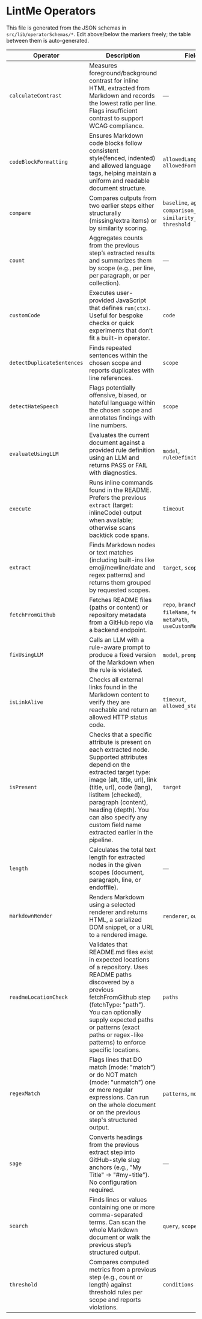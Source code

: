 # LintMe Operators

This file is generated from the JSON schemas in `src/lib/operatorSchemas/*`.
Edit above/below the markers freely; the table between them is auto-generated.

<!-- BEGIN:OPS-TABLE -->

| Operator | Description | Fields | Required | Links |
|---|---|---|---|---|
| `calculateContrast` | Measures foreground/background contrast for inline HTML extracted from Markdown and records the lowest ratio per line. Flags insufficient contrast to support WCAG compliance. | — | — | [Json Schema](../lib/operatorSchemas/calculateContrast.json) · [Svelte Component](CalculateContrastOperator.svelte) · [Implementation](../../../../packages/operators/calculateContrast/index.js) |
| `codeBlockFormatting` | Ensures Markdown code blocks follow consistent style(fenced, indented) and allowed language tags, helping maintain a uniform and readable document structure. | `allowedLanguages`, `allowedFormats` | — | [Json Schema](../lib/operatorSchemas/codeBlockFormatting.json) · [Svelte Component](CodeBlockFormattingOperator.svelte) · [Implementation](../../../../packages/operators/codeBlockFormatting/index.js) |
| `compare` | Compares outputs from two earlier steps either structurally (missing/extra items) or by similarity scoring. | `baseline`, `against`, `comparison_mode`, `similarity_method`, `threshold` | `baseline`, `against` | [Json Schema](../lib/operatorSchemas/compare.json) · [Svelte Component](CompareOperator.svelte) · [Implementation](../../../../packages/operators/compare/index.js) |
| `count` | Aggregates counts from the previous step’s extracted results and summarizes them by scope (e.g., per line, per paragraph, or per collection). | — | — | [Json Schema](../lib/operatorSchemas/count.json) · [Svelte Component](CountOperator.svelte) · [Implementation](../../../../packages/operators/count/index.js) |
| `customCode` | Executes user-provided JavaScript that defines `run(ctx)`. Useful for bespoke checks or quick experiments that don’t fit a built-in operator. | `code` | `code` | [Json Schema](../lib/operatorSchemas/customCode.json) · [Svelte Component](CustomCodeOperator.svelte) · [Implementation](../../../../packages/operators/customCode/index.js) |
| `detectDuplicateSentences` | Finds repeated sentences within the chosen scope and reports duplicates with line references. | `scope` | — | [Json Schema](../lib/operatorSchemas/detectDuplicateSentences.json) · [Svelte Component](DetectDuplicateSentencesOperator.svelte) · [Implementation](../../../../packages/operators/detectDuplicateSentences/index.js) |
| `detectHateSpeech` | Flags potentially offensive, biased, or hateful language within the chosen scope and annotates findings with line numbers. | `scope` | — | [Json Schema](../lib/operatorSchemas/detectHateSpeech.json) · [Svelte Component](DetectHateSpeechOperator.svelte) · [Implementation](../../../../packages/operators/detectHateSpeech/index.js) |
| `evaluateUsingLLM` | Evaluates the current document against a provided rule definition using an LLM and returns PASS or FAIL with diagnostics. | `model`, `ruleDefinition` | — | [Json Schema](../lib/operatorSchemas/evaluateUsingLLM.json) · [Svelte Component](EvaluateUsingLLMOperator.svelte) · [Implementation](../../../../packages/operators/evaluateUsingLLM/index.js) |
| `execute` | Runs inline commands found in the README. Prefers the previous `extract` (target: inlineCode) output when available; otherwise scans backtick code spans. | `timeout` | — | [Json Schema](../lib/operatorSchemas/execute.json) · [Svelte Component](ExecuteOperator.svelte) · [Implementation](../../../../packages/operators/execute/index.js) |
| `extract` | Finds Markdown nodes or text matches (including built-ins like emoji/newline/date and regex patterns) and returns them grouped by requested scopes. | `target`, `scopes` | — | [Json Schema](../lib/operatorSchemas/extract.json) · [Svelte Component](ExtractOperator.svelte) · [Implementation](../../../../packages/operators/extract/index.js) |
| `fetchFromGithub` | Fetches README files (paths or content) or repository metadata from a GitHub repo via a backend endpoint. | `repo`, `branch`, `fileName`, `fetchType`, `metaPath`, `useCustomMetaPath` | `repo` | [Json Schema](../lib/operatorSchemas/fetchFromGithub.json) · [Svelte Component](FetchFromGithubOperator.svelte) · [Implementation](../../../../packages/operators/fetchFromGithub/index.js) |
| `fixUsingLLM` | Calls an LLM with a rule-aware prompt to produce a fixed version of the Markdown when the rule is violated. | `model`, `prompt` | `prompt` | [Json Schema](../lib/operatorSchemas/fixUsingLLM.json) · [Svelte Component](FixUsingLLMOperator.svelte) · [Implementation](../../../../packages/operators/fixUsingLLM/index.js) |
| `isLinkAlive` | Checks all external links found in the Markdown content to verify they are reachable and return an allowed HTTP status code. | `timeout`, `allowed_status_codes` | — | [Json Schema](../lib/operatorSchemas/isLinkAlive.json) · [Svelte Component](LinkAliveOperator.svelte) · [Implementation](../../../../packages/operators/isLinkAlive/index.js) |
| `isPresent` | Checks that a specific attribute is present on each extracted node. Supported attributes depend on the extracted target type: image (alt, title, url), link (title, url), code (lang), listItem (checked), paragraph (content), heading (depth). You can also specify any custom field name extracted earlier in the pipeline. | `target` | `target` | [Json Schema](../lib/operatorSchemas/isPresent.json) · [Svelte Component](IsPresentOperator.svelte) · [Implementation](../../../../packages/operators/isPresent/index.js) |
| `length` | Calculates the total text length for extracted nodes in the given scopes (document, paragraph, line, or endoffile). | — | — | [Json Schema](../lib/operatorSchemas/length.json) · [Svelte Component](LengthOperator.svelte) · [Implementation](../../../../packages/operators/length/index.js) |
| `markdownRender` | Renders Markdown using a selected renderer and returns HTML, a serialized DOM snippet, or a URL to a rendered image. | `renderer`, `output` | `renderer`, `output` | [Json Schema](../lib/operatorSchemas/markdownRender.json) · [Svelte Component](MarkdownRenderOperator.svelte) · [Implementation](../../../../packages/operators/markdownRender/index.js) |
| `readmeLocationCheck` | Validates that README.md files exist in expected locations of a repository. Uses README paths discovered by a previous fetchFromGithub step (fetchType: "path"). You can optionally supply expected paths or patterns (exact paths or regex-like patterns) to enforce specific locations. | `paths` | — | [Json Schema](../lib/operatorSchemas/readmeLocationCheck.json) · [Svelte Component](ReadmeLocationCheckOperator.svelte) · [Implementation](../../../../packages/operators/readmeLocationCheck/index.js) |
| `regexMatch` | Flags lines that DO match (mode: "match") or do NOT match (mode: "unmatch") one or more regular expressions. Can run on the whole document or on the previous step's structured output. | `patterns`, `mode`, `scope` | `patterns` | [Json Schema](../lib/operatorSchemas/regexMatch.json) · [Svelte Component](RegexMatchOperator.svelte) · [Implementation](../../../../packages/operators/regexMatch/index.js) |
| `sage` | Converts headings from the previous extract step into GitHub-style slug anchors (e.g., "My Title" → "#my-title"). No configuration required. | — | — | [Json Schema](../lib/operatorSchemas/sage.json) · [Svelte Component](SageOperator.svelte) · [Implementation](../../../../packages/operators/sage/index.js) |
| `search` | Finds lines or values containing one or more comma-separated terms. Can scan the whole Markdown document or walk the previous step’s structured output. | `query`, `scope` | `query` | [Json Schema](../lib/operatorSchemas/search.json) · [Svelte Component](SearchOperator.svelte) · [Implementation](../../../../packages/operators/search/index.js) |
| `threshold` | Compares computed metrics from a previous step (e.g., count or length) against threshold rules per scope and reports violations. | `conditions` | `conditions` | [Json Schema](../lib/operatorSchemas/threshold.json) · [Svelte Component](ThresholdOperator.svelte) · [Implementation](../../../../packages/operators/threshold/index.js) |

<!-- END:OPS-TABLE -->
